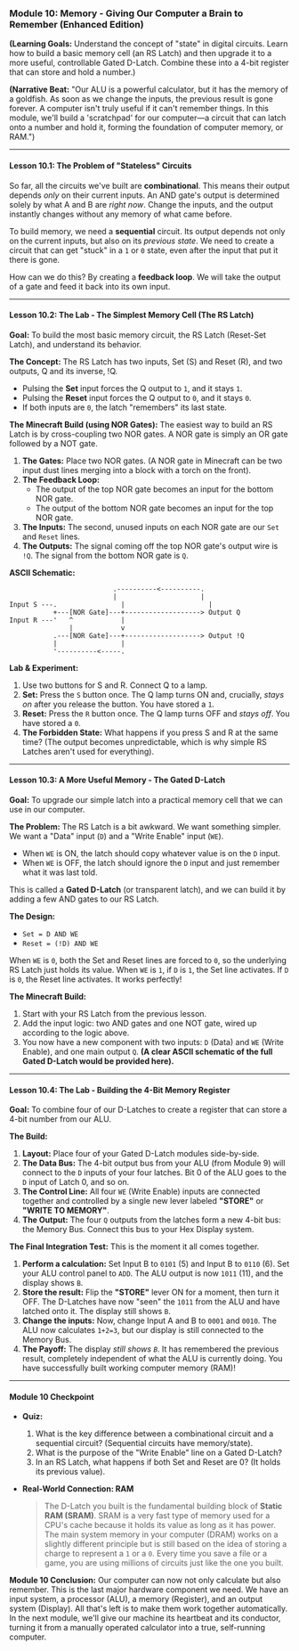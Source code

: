 ### **Module 10: Memory - Giving Our Computer a Brain to Remember (Enhanced Edition)**

**(Learning Goals:** Understand the concept of "state" in digital circuits. Learn how to build a basic memory cell (an RS Latch) and then upgrade it to a more useful, controllable Gated D-Latch. Combine these into a 4-bit register that can store and hold a number.)

**(Narrative Beat:** "Our ALU is a powerful calculator, but it has the memory of a goldfish. As soon as we change the inputs, the previous result is gone forever. A computer isn't truly useful if it can't remember things. In this module, we'll build a 'scratchpad' for our computer—a circuit that can latch onto a number and hold it, forming the foundation of computer memory, or RAM.")

---

#### **Lesson 10.1: The Problem of "Stateless" Circuits**

So far, all the circuits we've built are **combinational**. This means their output depends *only* on their current inputs. An AND gate's output is determined solely by what A and B are *right now*. Change the inputs, and the output instantly changes without any memory of what came before.

To build memory, we need a **sequential** circuit. Its output depends not only on the current inputs, but also on its *previous state*. We need to create a circuit that can get "stuck" in a `1` or `0` state, even after the input that put it there is gone.

How can we do this? By creating a **feedback loop**. We will take the output of a gate and feed it back into its own input.

---

#### **Lesson 10.2: The Lab - The Simplest Memory Cell (The RS Latch)**

**Goal:** To build the most basic memory circuit, the RS Latch (Reset-Set Latch), and understand its behavior.

**The Concept:** The RS Latch has two inputs, Set (S) and Reset (R), and two outputs, Q and its inverse, !Q.
*   Pulsing the **Set** input forces the Q output to `1`, and it stays `1`.
*   Pulsing the **Reset** input forces the Q output to `0`, and it stays `0`.
*   If both inputs are `0`, the latch "remembers" its last state.

**The Minecraft Build (using NOR Gates):**
The easiest way to build an RS Latch is by cross-coupling two NOR gates. A NOR gate is simply an OR gate followed by a NOT gate.
1.  **The Gates:** Place two NOR gates. (A NOR gate in Minecraft can be two input dust lines merging into a block with a torch on the front).
2.  **The Feedback Loop:**
    *   The output of the top NOR gate becomes an input for the bottom NOR gate.
    *   The output of the bottom NOR gate becomes an input for the top NOR gate.
3.  **The Inputs:** The second, unused inputs on each NOR gate are our `Set` and `Reset` lines.
4.  **The Outputs:** The signal coming off the top NOR gate's output wire is `!Q`. The signal from the bottom NOR gate is `Q`.

**ASCII Schematic:**
```
                          .----------<----------.
                          |                     |
Input S ---.                |                     |
           +---[NOR Gate]---+-------------------> Output Q
Input R ---'   ^            |
               |            v
           .---[NOR Gate]---+-------------------> Output !Q
           |                |
           '----------<-----.
```

**Lab & Experiment:**
1.  Use two buttons for S and R. Connect Q to a lamp.
2.  **Set:** Press the `S` button once. The Q lamp turns ON and, crucially, *stays on* after you release the button. You have stored a `1`.
3.  **Reset:** Press the `R` button once. The Q lamp turns OFF and *stays off*. You have stored a `0`.
4.  **The Forbidden State:** What happens if you press S and R at the same time? (The output becomes unpredictable, which is why simple RS Latches aren't used for everything).

---

#### **Lesson 10.3: A More Useful Memory - The Gated D-Latch**

**Goal:** To upgrade our simple latch into a practical memory cell that we can use in our computer.

**The Problem:** The RS Latch is a bit awkward. We want something simpler. We want a "Data" input (`D`) and a "Write Enable" input (`WE`).
*   When `WE` is ON, the latch should copy whatever value is on the `D` input.
*   When `WE` is OFF, the latch should ignore the `D` input and just remember what it was last told.

This is called a **Gated D-Latch** (or transparent latch), and we can build it by adding a few AND gates to our RS Latch.

**The Design:**
*   `Set = D AND WE`
*   `Reset = (!D) AND WE`

When `WE` is `0`, both the Set and Reset lines are forced to `0`, so the underlying RS Latch just holds its value. When `WE` is `1`, if `D` is `1`, the Set line activates. If `D` is `0`, the Reset line activates. It works perfectly!

**The Minecraft Build:**
1.  Start with your RS Latch from the previous lesson.
2.  Add the input logic: two AND gates and one NOT gate, wired up according to the logic above.
3.  You now have a new component with two inputs: `D` (Data) and `WE` (Write Enable), and one main output `Q`.
**(A clear ASCII schematic of the full Gated D-Latch would be provided here).**

---

#### **Lesson 10.4: The Lab - Building the 4-Bit Memory Register**

**Goal:** To combine four of our D-Latches to create a register that can store a 4-bit number from our ALU.

**The Build:**
1.  **Layout:** Place four of your Gated D-Latch modules side-by-side.
2.  **The Data Bus:** The 4-bit output bus from your ALU (from Module 9) will connect to the `D` inputs of your four latches. Bit 0 of the ALU goes to the `D` input of Latch 0, and so on.
3.  **The Control Line:** All four `WE` (Write Enable) inputs are connected together and controlled by a single new lever labeled **"STORE"** or **"WRITE TO MEMORY"**.
4.  **The Output:** The four `Q` outputs from the latches form a new 4-bit bus: the Memory Bus. Connect this bus to your Hex Display system.

**The Final Integration Test:**
This is the moment it all comes together.
1.  **Perform a calculation:** Set Input B to `0101` (5) and Input B to `0110` (6). Set your ALU control panel to `ADD`. The ALU output is now `1011` (11), and the display shows `B`.
2.  **Store the result:** Flip the **"STORE"** lever ON for a moment, then turn it OFF. The D-Latches have now "seen" the `1011` from the ALU and have latched onto it. The display still shows `B`.
3.  **Change the inputs:** Now, change Input A and B to `0001` and `0010`. The ALU now calculates `1+2=3`, but our display is still connected to the Memory Bus.
4.  **The Payoff:** The display *still shows `B`*. It has remembered the previous result, completely independent of what the ALU is currently doing. You have successfully built working computer memory (RAM)!

---

#### **Module 10 Checkpoint**

*   **Quiz:**
    1.  What is the key difference between a combinational circuit and a sequential circuit? (Sequential circuits have memory/state).
    2.  What is the purpose of the "Write Enable" line on a Gated D-Latch?
    3.  In an RS Latch, what happens if both Set and Reset are 0? (It holds its previous value).

*   **Real-World Connection: RAM**
    > The D-Latch you built is the fundamental building block of **Static RAM (SRAM)**. SRAM is a very fast type of memory used for a CPU's cache because it holds its value as long as it has power. The main system memory in your computer (DRAM) works on a slightly different principle but is still based on the idea of storing a charge to represent a `1` or a `0`. Every time you save a file or a game, you are using millions of circuits just like the one you built.

**Module 10 Conclusion:**
Our computer can now not only calculate but also remember. This is the last major hardware component we need. We have an input system, a processor (ALU), a memory (Register), and an output system (Display). All that's left is to make them work together automatically. In the next module, we'll give our machine its heartbeat and its conductor, turning it from a manually operated calculator into a true, self-running computer.
